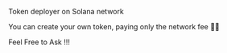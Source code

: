 Token deployer on Solana network

You can create your own token, paying only the network fee ✌🏼

Feel Free to Ask !!!



